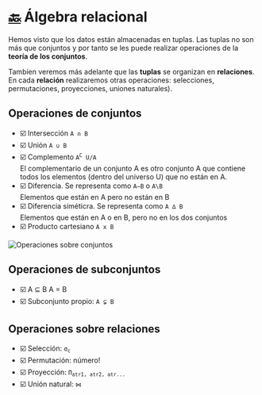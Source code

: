 # [:back:](/) Álgebra relacional

Hemos visto que los datos están almacenadas en tuplas. Las tuplas no son más que conjuntos y por tanto se les puede realizar operaciones de la **teoría de los conjuntos**.

Tambíen veremos más adelante que las **tuplas** se organizan en **relaciones**. En cada **relación** realizaremos otras operaciones: selecciones, permutaciones, proyecciones, uniones naturales).

## Operaciones de conjuntos

- ☑️ Intersección <code>A ∩ B</code>
- ☑️ Unión <code>A ∪ B</code>
- ☑️ Complemento <code>A<sup>C</sup> U/A</code><br>
  El complementario de un conjunto A es otro conjunto A que contiene todos los elementos (dentro del universo U) que no están en A.
- ☑️ Diferencia. Se representa como <code>A−B</code> o <code>A\B</code><br>
  Elementos que están en A pero no están en B
- ☑️ Diferencia siméticra. Se representa como <code>A ∆ B</code><br>
  Elementos que están en A o en B, pero no en los dos conjuntos
- ☑️ Producto cartesiano <code>A x B</code>

![Operaciones sobre conjuntos](https://github.com/webferrol/ddbb_sessions/assets/35032717/6846810e-8c2a-4896-9c70-07262317b91d)

## Operaciones de subconjuntos

- ☑️ A ⊆ B
  A = B
- ☑️ Subconjunto propio: <code>A ⊊ B</code>

## Operaciones sobre relaciones

- ☑️ Selección: <code>σ<sub>c</sub></code>
- ☑️ Permutación: número!
- ☑️ Proyección: <code>Π<sub>atr1, atr2, atr...</sub></code>
- ☑️ Unión natural: <code>⋈</code>
